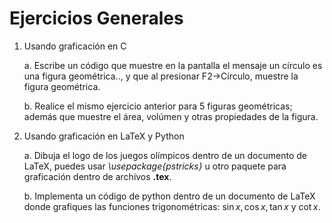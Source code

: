 # Ejercicios Generales
1. Usando graficación en C

	a. Escribe un código que muestre en la pantalla el mensaje 
	un círculo es una figura geométrica.., y que al presionar 
	F2->Círculo, muestre la figura geométrica.

	b. Realice el mismo ejercicio anterior para 5 figuras geométricas; 
	además que muestre el área, volúmen y otras propiedades de la figura.

2. Usando graficación en LaTeX y Python
	
	a. Dibuja el logo de los juegos olímpicos dentro de un documento 
	de LaTeX, puedes usar *\usepackage{pstricks}* u otro paquete para 
	graficación dentro de archivos __.tex__.	

	
	b. Implementa un código de python dentro de un documento 
	de LaTeX donde grafiques las funciones trigonométricas: 
	$`\sin x, \cos{x}, \tan{x}`$ y $`\cot x`$.


<!---
This math is inline $`a^2+b^2=c^2`$.

This is on a separate line
```math
a^2+b^2=c^2
```


--->


<!---
References
https://docs.gitlab.com/ee/user/markdown.html#math
https://github.com/mathjax/MathJax-docs/blob/master/installation.rst
https://upmath.me/
https://github.com/cben/mathdown/wiki/math-in-markdown
--->

